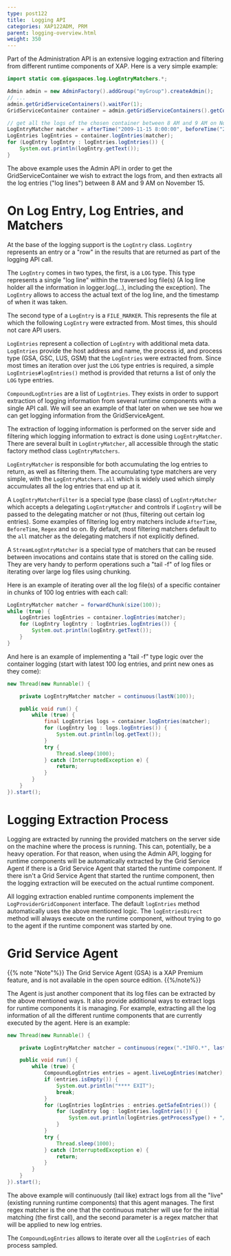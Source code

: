 ```yaml
---
type: post122
title:  Logging API
categories: XAP122ADM, PRM
parent: logging-overview.html
weight: 350
---
```


 
Part of the Administration API is an extensive logging extraction and filtering from different runtime components of XAP. Here is a very simple example:


```java
import static com.gigaspaces.log.LogEntryMatchers.*;

Admin admin = new AdminFactory().addGroup("myGroup").createAdmin();
// ...
admin.getGridServiceContainers().waitFor(1);
GridServiceContainer container = admin.getGridServiceContainers().getContainers()[0];

// get all the logs of the chosen container between 8 AM and 9 AM on November 15.
LogEntryMatcher matcher = afterTime("2009-11-15 8:00:00", beforeTime("2009-11-15 9:00:00"));
LogEntries logEntries = container.logEntries(matcher);
for (LogEntry logEntry : logEntries.logEntries()) {
    System.out.println(logEntry.getText());
}
```

The above example uses the Admin API in order to get the GridServiceContainer we wish to extract the logs from, and then extracts all the log entries ("log lines") between 8 AM and 9 AM on November 15.

# On Log Entry, Log Entries, and Matchers

At the base of the logging support is the `LogEntry` class. `LogEntry` represents an entry or a "row" in the results that are returned as part of the logging API call.

The `LogEntry` comes in two types, the first, is a `LOG` type. This type represents a single "log line" within the traversed log file(s) (A log line holder all the information in logger.log(...), including the exception). The `LogEntry` allows to access the actual text of the log line, and the timestamp of when it was taken.

The second type of a `LogEntry` is a `FILE_MARKER`. This represents the file at which the following `LogEntry` were extracted from. Most times, this should not care API users.

`LogEntries` represent a collection of `LogEntry` with additional meta data. `LogEntries` provide the host address and name, the process id, and process type (GSA, GSC, LUS, GSM) that the `LogEntries` were extracted from. Since most times an iteration over just the `LOG` type entries is required, a simple `LogEntries#logEntries()` method is provided that returns a list of only the `LOG` type entries.

`CompoundLogEntries` are a list of `LogEntries`. They exists in order to support extraction of logging information from several runtime components with a single API call. We will see an example of that later on when we see how we can get logging information from the GridServiceAgent.

The extraction of logging information is performed on the server side and filtering which logging information to extract is done using `LogEntryMatcher`. There are several built in `LogEntryMatcher`, all accessible through the static factory method class `LogEntryMatchers`.

`LogEntryMatcher` is responsible for both accumulating the log entries to return, as well as filtering them. The accumulating type matchers are very simple, with the `LogEntryMatchers.all` which is widely used which simply accumulates all the log entries that end up at it.

A `LogEntryMatcherFilter` is a special type (base class) of `LogEntryMatcher` which accepts a delegating `LogEntryMatcher` and controls if `LogEntry` will be passed to the delegating matcher or not (thus, filtering out certain log entries). Some examples of filtering log entry matchers include `AfterTime`, `BeforeTime`, `Regex` and so on. By default, most filtering matchers default to the `all` matcher as the delegating matchers if not explicitly defined.

A `StreamLogEntryMatcher` is a special type of matchers that can be reused between invocations and contains state that is stored on the calling side. They are very handy to perform operations such a "tail -f" of log files or iterating over large log files using chunking.

Here is an example of iterating over all the log file(s) of a specific container in chunks of 100 log entries with each call:


```java
LogEntryMatcher matcher = forwardChunk(size(100));
while (true) {
	LogEntries logEntries = container.logEntries(matcher);
	for (LogEntry logEntry : logEntries.logEntries()) {
	    System.out.println(logEntry.getText());
	}
}
```

And here is an example of implementing a "tail -f" type logic over the container logging (start with latest 100 log entries, and print new ones as they come):


```java
new Thread(new Runnable() {

    private LogEntryMatcher matcher = continuous(lastN(100));

    public void run() {
        while (true) {
            final LogEntries logs = container.logEntries(matcher);
            for (LogEntry log : logs.logEntries()) {
                System.out.println(log.getText());
            }
            try {
                Thread.sleep(1000);
            } catch (InterruptedException e) {
                return;
            }
        }
    }
}).start();
```

# Logging Extraction Process

Logging are extracted by running the provided matchers on the server side on the machine where the process is running. This can, potentially, be a heavy operation. For that reason, when using the Admin API, logging for runtime components will be automatically extracted by the Grid Service Agent if there is a Grid Service Agent that started the runtime component. If there isn't a Grid Service Agent that started the runtime component, then the logging extraction will be executed on the actual runtime component.

All logging extraction enabled runtime components implement the `LogProviderGridComponent` interface. The default `logEntries` method automatically uses the above mentioned logic. The `logEntriesDirect` method will always execute on the runtime component, without trying to go to the agent if the runtime component was started by one.

# Grid Service Agent

{{% note "Note"%}}
The Grid Service Agent (GSA) is a XAP Premium feature, and is not available in the open source edition.
{{%/note%}}

The Agent is just another component that its log files can be extracted by the above mentioned ways. It also provide additional ways to extract logs for runtime components it is managing. For example, extracting all the log information of all the different runtime components that are currently executed by the agent. Here is an example:


```java
new Thread(new Runnable() {

    private LogEntryMatcher matcher = continuous(regex(".*INFO.*", lastN(100)), regex(".*INFO.*"));

    public void run() {
        while (true) {
            CompoundLogEntries entries = agent.liveLogEntries(matcher);
            if (entries.isEmpty()) {
                System.out.println("**** EXIT");
                break;
            }
            for (LogEntries logEntries : entries.getSafeEntries()) {
                for (LogEntry log : logEntries.logEntries()) {
                    System.out.println(logEntries.getProcessType() + "/" + logEntries.getPid() + ": " + log.getText());
                }
            }
            try {
                Thread.sleep(1000);
            } catch (InterruptedException e) {
                return;
            }
        }
    }
}).start();
```

The above example will continuously (tail like) extract logs from all the "live" (existing running runtime components) that this agent manages. The first regex matcher is the one that the continuous matcher will use for the initial matching (the first call), and the second parameter is a regex matcher that will be applied to new log entries.

The `CompoundLogEntries` allows to iterate over all the `LogEntries` of each process sampled.
